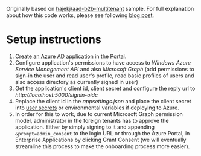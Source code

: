 Originally based on [hajekj/aad-b2b-multitenant](https://github.com/hajekj/aad-b2b-multitenant) sample. For full explanation about how this code works, please see following [blog post](https://hajekj.net/2017/07/24/creating-a-multi-tenant-application-which-supports-b2b-users/).

# Setup instructions
1. [Create an Azure AD application](https://docs.microsoft.com/en-us/azure/active-directory/develop/active-directory-integrating-applications#adding-an-application) in the [Portal](https://portal.azure.com).
2. Configure application's permissions to have access to *Windows Azure Service Management API* and also *Microsoft Graph* (add permissions to sign-in the user and read user's profile, read basic profiles of users and also access directory as currently signed in user)
3. Get the application's client id, client secret and configure the reply url to *http://localhost:5000/signin-oidc*
4. Replace the client id in the *appsettings.json* and place the client secret into [user secrets](https://docs.microsoft.com/en-us/aspnet/core/security/app-secrets#secret-manager) or environmental variables if deploying to Azure.
5. In order for this to work, due to current Microsoft Graph permission model, administrator in the foreign tenants has to approve the application. Either by simply signing to it and appending `&prompt=admin_consent` to the login URL or through the Azure Portal, in Enterprise Applications by clicking Grant Consent (we will eventually streamline this process to make the onboarding process more easier).
